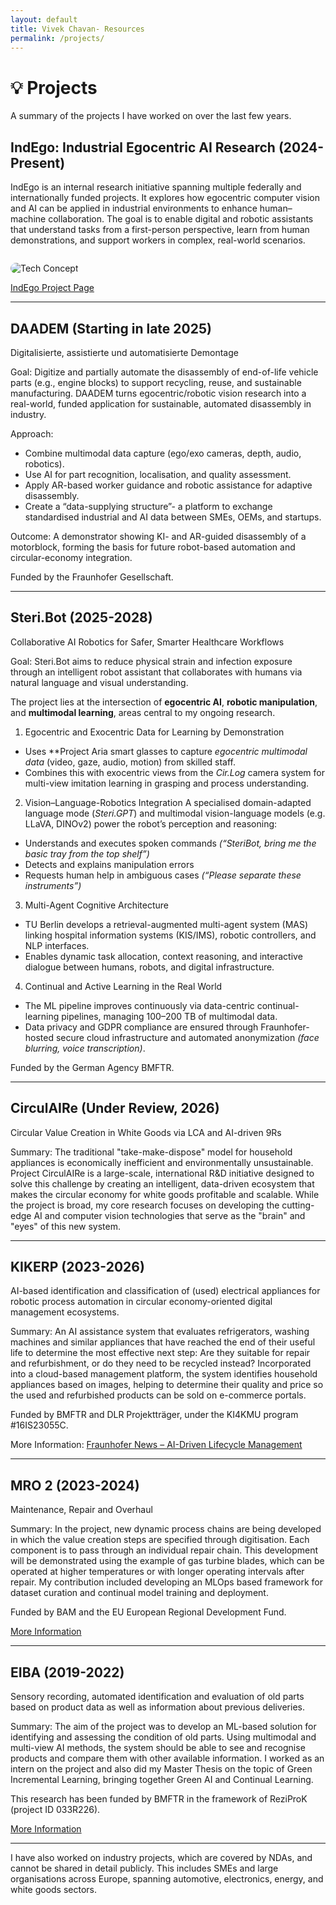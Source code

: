 ```yaml
---
layout: default
title: Vivek Chavan- Resources
permalink: /projects/
---
```


# 💡 Projects

A summary of the projects I have worked on over the last few years.

## IndEgo: Industrial Egocentric AI Research (2024-Present)

IndEgo is an internal research initiative spanning multiple federally and internationally funded projects. It explores how egocentric computer vision and AI can be applied in industrial environments to enhance human–machine collaboration. The goal is to enable digital and robotic assistants that understand tasks from a first-person perspective, learn from human demonstrations, and support workers in complex, real-world scenarios.

<img src="{{ '/assets/tech_concept.png' | relative_url }}" alt="Tech Concept" style="max-width:100%; border-radius:12px; margin-top:1em;">

[IndEgo Project Page](https://vivekchavan.com/IndEgo/)

---

## DAADEM (Starting in late 2025)
Digitalisierte, assistierte und automatisierte Demontage

Goal: Digitize and partially automate the disassembly of end-of-life vehicle parts (e.g., engine blocks) to support recycling, reuse, and sustainable manufacturing.
DAADEM turns egocentric/robotic vision research into a real-world, funded application for sustainable, automated disassembly in industry.

Approach:
- Combine multimodal data capture (ego/exo cameras, depth, audio, robotics).
- Use AI for part recognition, localisation, and quality assessment.
- Apply AR-based worker guidance and robotic assistance for adaptive disassembly.
- Create a “data-supplying structure”- a platform to exchange standardised industrial and AI data between SMEs, OEMs, and startups.

Outcome: A demonstrator showing KI- and AR-guided disassembly of a motorblock, forming the basis for future robot-based automation and circular-economy integration.

Funded by the Fraunhofer Gesellschaft.

---

## Steri.Bot (2025-2028)
Collaborative AI Robotics for Safer, Smarter Healthcare Workflows

Goal: Steri.Bot aims to reduce physical strain and infection exposure through an intelligent robot assistant that collaborates with humans via natural language and visual understanding.

The project lies at the intersection of **egocentric AI**, **robotic manipulation**, and **multimodal learning**, areas central to my ongoing research.

1. Egocentric and Exocentric Data for Learning by Demonstration
- Uses **Project Aria smart glasses to capture *egocentric multimodal data* (video, gaze, audio, motion) from skilled staff.  
- Combines this with exocentric views from the *Cir.Log* camera system for multi-view imitation learning in grasping and process understanding.

2. Vision–Language-Robotics Integration
A specialised domain-adapted language mode (*Steri.GPT*) and multimodal vision-language models (e.g. LLaVA, DINOv2) power the robot’s perception and reasoning:
- Understands and executes spoken commands *(“SteriBot, bring me the basic tray from the top shelf”)*
- Detects and explains manipulation errors  
- Requests human help in ambiguous cases *(“Please separate these instruments”)*

3. Multi-Agent Cognitive Architecture
- TU Berlin develops a retrieval-augmented multi-agent system (MAS) linking hospital information systems (KIS/IMS), robotic controllers, and NLP interfaces.  
- Enables dynamic task allocation, context reasoning, and interactive dialogue between humans, robots, and digital infrastructure.

4. Continual and Active Learning in the Real World
- The ML pipeline improves continuously via data-centric continual-learning pipelines, managing 100–200 TB of multimodal data.  
- Data privacy and GDPR compliance are ensured through Fraunhofer-hosted secure cloud infrastructure and automated anonymization *(face blurring, voice transcription)*.

Funded by the German Agency BMFTR.

---

## CirculAIRe (Under Review, 2026)
Circular Value Creation in White Goods via LCA and AI-driven 9Rs 

Summary: The traditional "take-make-dispose" model for household appliances is economically inefficient and environmentally unsustainable. Project CirculAIRe is a large-scale, international R&D initiative designed to solve this challenge by creating an intelligent, data-driven ecosystem that makes the circular economy for white goods profitable and scalable. While the project is broad, my core research focuses on developing the cutting-edge AI and computer vision technologies that serve as the "brain" and "eyes" of this new system.

---

## KIKERP (2023-2026)
AI-based identification and classification of (used) electrical appliances for robotic process automation in circular economy-oriented digital management ecosystems.

Summary: An AI assistance system that evaluates refrigerators, washing machines and similar appliances that have reached the end of their useful life to determine the most effective next step: Are they suitable for repair and refurbishment, or do they need to be recycled instead? Incorporated into a cloud-based management platform, the system identifies household appliances based on images, helping to determine their quality and price so the used and refurbished products can be sold on e-commerce portals.

Funded by BMFTR and DLR Projektträger, under the KI4KMU program #16IS23055C.

More Information: [Fraunhofer News – AI-Driven Lifecycle Management](https://www.fraunhofer.de/en/press/research-news/2025/juli-2025/ai-driven-lifecycle-management-for-end-of-life-household-appliances.html)

---

## MRO 2 (2023-2024)
Maintenance, Repair and Overhaul

Summary: In the project, new dynamic process chains are being developed in which the value creation steps are specified through digitisation. Each component is to pass through an individual repair chain. This development will be demonstrated using the example of gas turbine blades, which can be operated at higher temperatures or with longer operating intervals after repair. My contribution included developing an MLOps based framework for dataset curation and continual model training and deployment.

Funded by BAM and the EU European Regional Development Fund.

[More Information](https://www.bam.de/Content/EN/Projects/MRO-2-0/mro-2-0.html)

---

## EIBA (2019-2022)
Sensory recording, automated identification and evaluation of old parts based on product data as well as information about previous deliveries.

Summary: The aim of the project was to develop an ML-based solution for identifying and assessing the condition of old parts. Using multimodal and multi-view AI methods, the system should be able to see and recognise products and compare them with other available information. I worked as an intern on the project and also did my Master Thesis on the topic of Green Incremental Learning, bringing together Green AI and Continual Learning.

This research has been funded by BMFTR in the framework of ReziProK (project ID 033R226). 

[More Information](https://www.tu.berlin/en/see/research/projects/eiba)

----

I have also worked on industry projects, which are covered by NDAs, and cannot be shared in detail publicly. This includes SMEs and large organisations across Europe, spanning automotive, electronics, energy, and white goods sectors.
